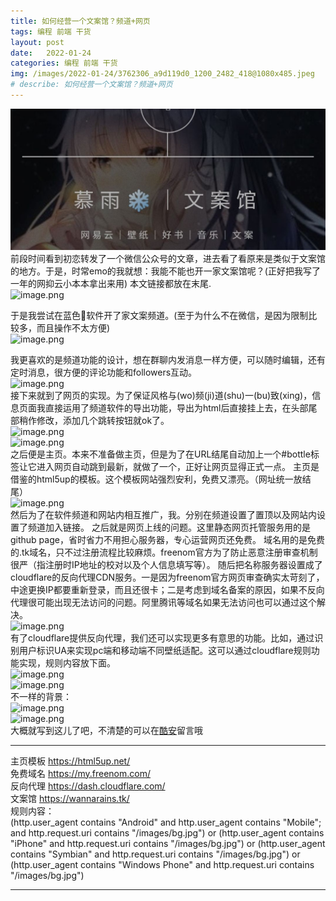 ```yaml
---
title: 如何经营一个文案馆？频道+网页  
tags: 编程 前端 干货
layout: post
date:   2022-01-24
categories: 编程 前端 干货
img: /images/2022-01-24/3762306_a9d119d0_1200_2482_418@1080x485.jpeg
# describe: 如何经营一个文案馆？频道+网页
---
```


![image.png](/images/2022-01-24/3762306_a9d119d0_1200_2482_418@1080x485.jpeg)  
前段时间看到初恋转发了一个微信公众号的文章，进去看了看原来是类似于文案馆的地方。于是，时常emo的我就想：我能不能也开一家文案馆呢？(正好把我写了一年的网抑云小本本拿出来用)
本文链接都放在末尾.  
![image.png](https://s2.loli.net/2022/01/26/9dIGkvSCDeqQ6Zn.png)  

于是我尝试在蓝色🛫软件开了家文案频道。(至于为什么不在微信，是因为限制比较多，而且操作不太方便)  
![image.png](https://s2.loli.net/2022/01/26/mN5tEQABwjclRsP.png)  

我更喜欢的是频道功能的设计，想在群聊内发消息一样方便，可以随时编辑，还有定时消息，很方便的评论功能和followers互动。  
![image.png](https://s2.loli.net/2022/01/26/xHMJmdXWyoaZGBR.png)  
接下来就到了网页的实现。为了保证风格与(wo)频(ji)道(shu)一(bu)致(xing)，信息页面我直接运用了频道软件的导出功能，导出为html后直接挂上去，在头部尾部稍作修改，添加几个跳转按钮就ok了。  
![image.png](https://s2.loli.net/2022/01/26/Txr2WRtGbCsZ3jY.png)  
![image.png](https://s2.loli.net/2022/01/26/wpDyzUn9M76GdCa.png)  
之后便是主页。本来不准备做主页，但是为了在URL结尾自动加上一个#bottle标签让它进入网页自动跳到最新，就做了一个，正好让网页显得正式一点。
主页是借鉴的html5up的模板。这个模板网站强烈安利，免费又漂亮。（网址统一放结尾）  
![image.png](https://s2.loli.net/2022/01/26/Wcg9zXhLPMTifuI.png)  
然后为了在软件频道和网站内相互推广，我。分别在频道设置了置顶以及网站内设置了频道加入链接。
之后就是网页上线的问题。这里静态网页托管服务用的是github page，省时省力不用担心服务器，专心运营网页还免费。
域名用的是免费的.tk域名，只不过注册流程比较麻烦。freenom官方为了防止恶意注册审查机制很严（指注册时IP地址的校对以及个人信息填写等）。
随后把名称服务器设置成了cloudflare的反向代理CDN服务。一是因为freenom官方网页审查确实太苛刻了，中途更换IP都要重新登录，而且还很卡；二是考虑到域名备案的原因，如果不反向代理很可能出现无法访问的问题。阿里腾讯等域名如果无法访问也可以通过这个解决。  
![image.png](https://s2.loli.net/2022/01/26/VRKlGzBP58yOsfp.png)  
有了cloudflare提供反向代理，我们还可以实现更多有意思的功能。比如，通过识别用户标识UA来实现pc端和移动端不同壁纸适配。这可以通过cloudflare规则功能实现，规则内容放下面。  
![image.png](https://s2.loli.net/2022/01/26/Le67RwJkO32NaPV.png)  
![image.png](https://s2.loli.net/2022/01/26/sgPGRomByVK57zA.png)  
不一样的背景：  
![image.png](https://s2.loli.net/2022/01/26/x2S7uWX6UhwtV4J.png)  
![image.png](https://s2.loli.net/2022/01/26/RtdceuhOiz4jaDX.png)  
大概就写到这儿了吧，不清楚的可以在[酷安](https://www.coolapk.com/feed/33069243?shareKey=NGFjOTg5NjBlOWJiNjFmMTYyZDQ~&shareUid=3762306&shareFrom=com.coolapk.market_12.0.1)留言哦
* * *   
主页模板 https://html5up.net/  
免费域名 https://my.freenom.com/  
反向代理 https://dash.cloudflare.com/  
文案馆 https://wannarains.tk/  
规则内容：  
(http.user_agent contains "Android" and http.user_agent contains "Mobile"; and http.request.uri contains "/images/bg.jpg") or (http.user_agent contains "iPhone" and http.request.uri contains "/images/bg.jpg") or (http.user_agent contains "Symbian" and http.request.uri contains "/images/bg.jpg") or (http.user_agent contains "Windows Phone" and http.request.uri contains "/images/bg.jpg")



* * *            
